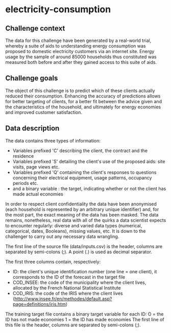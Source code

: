 # electricity-consumption

## Challenge context

The data for this challenge have been generated by a real-world trial, whereby a suite of aids to understanding energy consumption was proposed to domestic electricity customers via an internet site. Energy usage by the sample of around 85000 households thus constituted was measured both before and after they gained access to this suite of aids.

## Challenge goals

The object of this challenge is to predict which of these clients actually reduced their consumption. Enhancing the accuracy of predictions allows for better targeting of clients, for a better fit between the advice given and the characteristics of the household, and ultimately for energy economies and improved customer satisfaction.

## Data description

The data contains three types of information:
- Variables prefixed 'C' describing the client, the contract and the residence
- Variables prefixed 'S' detailing the client's use of the proposed aids: site visits, page views etc.
- Variables prefixed 'Q' containing the client's responses to questions concerning their electrical equipment, usage patterns, occupancy periods etc.
- and a binary variable : the target, indicating whether or not the client has made actual economies

In order to respect client confidentiality the data have been anonymised (each household is represented by an arbitrary unique identifier) and, for the most part, the exact meaning of the data has been masked. The data remains, nonetheless, real data with all of the quirks a data scientist expects to encounter regularly: diverse and varied data types (numerical, categorical, dates, Booleans), missing values, etc. It is down to the challenger to carry out any necessary data wrangling.

The first line of the source file (data/inputs.csv) is the header, columns are separated by semi-colons (;). A point (.) is used as decimal separator.

The first three columns contain, respectively:
- ID: the client's unique identification number (one line = one client), it corresponds to the ID of the forecast in the target file
- COD_INSEE: the code of the municipality where the client lives, allocated by the French National Statistical Institute
- COD_IRIS: the code of the IRIS where the client lives (http://www.insee.fr/en/methodes/default.asp?page=definitions/iris.htm)

The training target file contains a binary target variable for each ID:
O = the ID has not made economies
1 = the ID has made economies
The first line of this file is the header, columns are separated by semi-colons (;).
